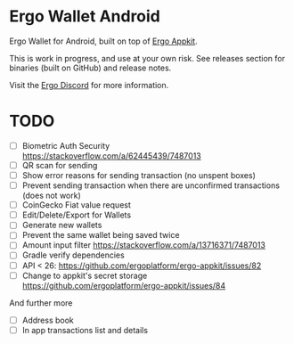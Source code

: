 # Ergo Wallet Android

Ergo Wallet for Android, built on top of [Ergo Appkit](https://github.com/aslesarenko/ergo-appkit).

This is work in progress, and use at your own risk. See releases section for binaries (built on GitHub) and release notes.

Visit the [Ergo Discord](https://discord.gg/kj7s7nb) for more information.


# TODO
- [ ] Biometric Auth Security https://stackoverflow.com/a/62445439/7487013
- [ ] QR scan for sending
- [ ] Show error reasons for sending transaction (no unspent boxes)
- [ ] Prevent sending transaction when there are unconfirmed transactions (does not work)
- [ ] CoinGecko Fiat value request
- [ ] Edit/Delete/Export for Wallets
- [ ] Generate new wallets
- [ ] Prevent the same wallet being saved twice
- [ ] Amount input filter https://stackoverflow.com/a/13716371/7487013
- [ ] Gradle verify dependencies
- [ ] API < 26: https://github.com/ergoplatform/ergo-appkit/issues/82
- [ ] Change to appkit's secret storage https://github.com/ergoplatform/ergo-appkit/issues/84

And further more
- [ ] Address book
- [ ] In app transactions list and details